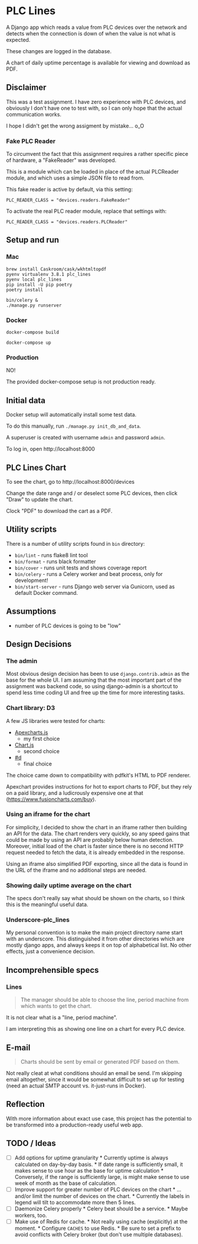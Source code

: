 # PLC Lines

A Django app which reads a value from PLC devices over the network and detects when the connection 
is down of when the value is not what is expected.

These changes are logged in the database. 

A chart of daily uptime percentage is available for viewing and download as PDF.


## Disclaimer

This was a test assignment. I have zero experience with PLC devices, and obviously I don't have
one to test with, so I can only hope that the actual communication works.

I hope I didn't get the wrong assigment by mistake...  o_O

### Fake PLC Reader

To circumvent the fact that this assignment requires a rather specific piece of hardware,
a "FakeReader" was developed.

This is a module which can be loaded in place of the actual PLCReader module, and which
uses a simple JSON file to read from.

This fake reader is active by default, via this setting:
```
PLC_READER_CLASS = "devices.readers.FakeReader"
```   

To activate the real PLC reader module, replace that settings with:
```
PLC_READER_CLASS = "devices.readers.PLCReader"
```

## Setup and run

### Mac
```
brew install Caskroom/cask/wkhtmltopdf
pyenv virtualenv 3.8.1 plc_lines
pyenv local plc_lines
pip install -U pip poetry
poetry install

bin/celery &
./manage.py runserver
```

### Docker

```
docker-compose build

docker-compose up
```

### Production

NO!

The provided docker-compose setup is not production ready. 


## Initial data

Docker setup will automatically install some test data.

To do this manually, run `./manage.py init_db_and_data`.

A superuser is created with username `admin` and password `admin`.

To log in, open http://localhost:8000 


## PLC Lines Chart

To see the chart, go to http://localhost:8000/devices 

Change the date range and / or deselect some PLC devices, then click "Draw" to update the chart.

Clock "PDF" to download the cart as a PDF.


## Utility scripts

There is a number of utility scripts found in `bin` directory:

 * `bin/lint` - runs flake8 lint tool 
 * `bin/format` - runs black formatter
 * `bin/cover` - runs unit tests and shows coverage report
 * `bin/celery` - runs a Celery worker and beat process, only for development!
 * `bin/start-server` - runs Django web server via Gunicorn, used as default Docker command. 

## Assumptions

 * number of PLC devices is going to be "low"


## Design Decisions

### The admin

Most obvious design decision has been to use `django.contrib.admin` as the base for the whole UI.
I am assuming that the most important part of the assignment was backend code, so using
django-admin is a shortcut to spend less time coding UI and free up the time for more interesting
tasks.

### Chart library: D3

A few JS libraries were tested for charts:
 * [Apexcharts.js](https://apexcharts.com)
    - my first choice
 * [Chart.js](https://www.chartjs.org)
    - second choice
 * [#d](https://d3js.org)
    - final choice 
     
The choice came down to compatibility with pdfkit's HTML to PDF renderer.

Apexchart provides instructions for hot to export charts to PDF, but they rely on a paid library, 
and a ludicrously expensive one at that (https://www.fusioncharts.com/buy).  

### Using an iframe for the chart

For simplicity, I decided to show the chart in an iframe rather then building an API for the data.
The chart renders very quickly, so any speed gains that could be made by using an API are probably
below human detection. Moreover, initial load of the chart is faster since there is no second
HTTP request needed to fetch the data, it is already embedded in the response.

Using an iframe also simplified PDF exporting, since all the data is found in the URL of the iframe
and no additional steps are needed.

### Showing daily uptime average on the chart

The specs don't really say what should be shown on the charts, so I think this is the meaningful 
useful data.

### Underscore-plc_lines

My personal convention is to make the main project directory name start with an underscore. 
This distinguished it from other directories which are mostly django apps, and always keeps
it on top of alphabetical list. No other effects, just a convenience decision. 


## Incomprehensible specs

### Lines

> The manager should be able to choose the line, period machine from which wants to get the chart.

It is not clear what is a "line, period machine".

I am interpreting this as showing one line on a chart for every PLC device.

## E-mail

> Charts should be sent by email or generated PDF based on them.

Not really cleat at what conditions should an email be send. I'm skipping email altogether, 
since it would be somewhat difficult to set up for testing (need an actual SMTP account vs. 
it-just-runs in Docker).

## Reflection

With more information about exact use case, this project has the potential to be transformed into
a production-ready useful web app. 
 
## TODO / Ideas

 - [ ] Add options for uptime granularity
        * Currently uptime is always calculated on day-by-day basis.
        * If date range is sufficiently small, it makes sense to use hour as the base for uptime 
          calculation
        * Conversely, if the range is sufficiently large, is might make sense to use week of month
          as the base of calculation.
 - [ ] Improve support for greater number of PLC devices on the chart
        * ... and/or limit the number of devices on the chart.
        * Currently the labels in legend will tilt to accommodate more then 5 lines.
 - [ ] Daemonize Celery properly
        * Celery beat should be a service.
        * Maybe workers, too.
 - [ ] Make use of Redis for cache.
        * Not really using cache (explicitly) at the moment.
        * Configure `CACHES` to use Redis.
        * Be sure to set a prefix to avoid conflicts with Celery broker (but don't
          use multiple databases).   